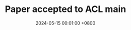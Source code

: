 ---
title:          Paper accepted to ACL main
date:           2024-05-15 00:01:00 +0800

headline: >-
  This new paper focuses on evaluating the ad understanding abilities of contrastive vision-and-language models. Check out the preprint to find out more. Many thanks to <a href="https://staff.fnwi.uva.nl/r.fernandezrovira/" target="_blank">Raquel</a> and <a href="https://albertotestoni.github.io/" target="_blank">Alberto</a> for supervising this project! 
# cover:          assets/images/covers/cover1.jpg

links:
  Paper: https://aclanthology.org/2024.acl-short.77/
---